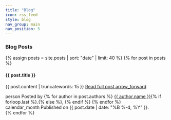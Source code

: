 ```yaml
---
title: "Blog"
icon: rss_feed
style: blog
nav_group: main
nav_position: 5
---
```

### Blog Posts

{% assign posts = site.posts | sort: "date" | limit: 40 %}
{% for post in posts %}
<div class="post">
    <h4 class="post__title">{{ post.title }}</h4>
    <p class="post__snippet">{{ post.content | truncatewords: 15 }} <a href="{{ post.url }}">Read full post <icon>arrow_forward</icon></a></p>
    <div class="post__info">
        <div class="info__text"><icon>person</icon> Posted by
            {% for author in post.authors %}
            <a href="mailto:{{ author.email }}" title="Email the author">{{ author.name }}</a>{% if forloop.last %}.{% else %}, {% endif %}
            {% endfor %}
        </div>
        <div class="info__text"><icon>calendar_month</icon> Published on {{ post.date | date: "%B %-d, %Y" }}.</div>
    </div>
</div>
{% endfor %}